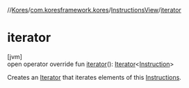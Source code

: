 //[Kores](../../../index.md)/[com.koresframework.kores](../index.md)/[InstructionsView](index.md)/[iterator](iterator.md)

# iterator

[jvm]\
open operator override fun [iterator](iterator.md)(): [Iterator](https://kotlinlang.org/api/latest/jvm/stdlib/kotlin.collections/-iterator/index.html)<[Instruction](../-instruction/index.md)>

Creates an [Iterator](https://kotlinlang.org/api/latest/jvm/stdlib/kotlin.collections/-iterator/index.html) that iterates elements of this [Instructions](../-instructions/index.md).
